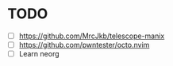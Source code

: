 # TODO 

- [ ] https://github.com/MrcJkb/telescope-manix
- [ ] https://github.com/pwntester/octo.nvim
- [ ] Learn neorg
